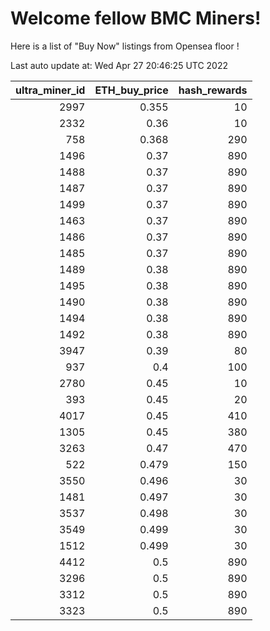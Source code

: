 # Welcome fellow BMC Miners!
Here is a list of "Buy Now" listings from Opensea floor !


Last auto update at: Wed Apr 27 20:46:25 UTC 2022


|   ultra_miner_id |   ETH_buy_price |   hash_rewards |
|-----------------:|----------------:|---------------:|
|             2997 |           0.355 |             10 |
|             2332 |           0.36  |             10 |
|              758 |           0.368 |            290 |
|             1496 |           0.37  |            890 |
|             1488 |           0.37  |            890 |
|             1487 |           0.37  |            890 |
|             1499 |           0.37  |            890 |
|             1463 |           0.37  |            890 |
|             1486 |           0.37  |            890 |
|             1485 |           0.37  |            890 |
|             1489 |           0.38  |            890 |
|             1495 |           0.38  |            890 |
|             1490 |           0.38  |            890 |
|             1494 |           0.38  |            890 |
|             1492 |           0.38  |            890 |
|             3947 |           0.39  |             80 |
|              937 |           0.4   |            100 |
|             2780 |           0.45  |             10 |
|              393 |           0.45  |             20 |
|             4017 |           0.45  |            410 |
|             1305 |           0.45  |            380 |
|             3263 |           0.47  |            470 |
|              522 |           0.479 |            150 |
|             3550 |           0.496 |             30 |
|             1481 |           0.497 |             30 |
|             3537 |           0.498 |             30 |
|             3549 |           0.499 |             30 |
|             1512 |           0.499 |             30 |
|             4412 |           0.5   |            890 |
|             3296 |           0.5   |            890 |
|             3312 |           0.5   |            890 |
|             3323 |           0.5   |            890 |